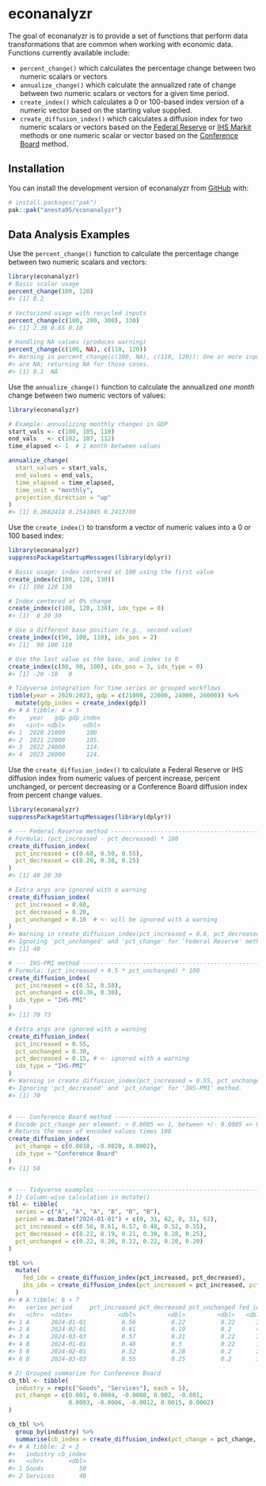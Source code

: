 
<!-- README.md is generated from README.Rmd. Please edit that file -->

# econanalyzr

<!-- badges: start -->

<!-- badges: end -->

The goal of econanalyzr is to provide a set of functions that perform
data transformations that are common when working with economic data.
Functions currently available include:

- `percent_change()` which calculates the percentage change between two
  numeric scalars or vectors
- `annualize_change()` which calculate the annualized rate of change
  between two numeric scalars or vectors for a given time period.
- `create_index()` which calculates a 0 or 100-based index version of a
  numeric vector based on the starting value supplied.
- `create_diffusion_index()` which calculates a diffusion index for two
  numeric scalars or vectors based on the [Federal
  Reserve](https://www.richmondfed.org/-/media/richmondfedorg/publications/research/economic_quarterly/2004/fall/pdf/harrisowenssarte.pdf)
  or [IHS
  Markit](https://cdn.ihsmarkit.com/www/pdf/1218/IHS-Markit-PMI-Introduction.pdf)
  methods or one numeric scalar or vector based on the [Conference
  Board](https://www.conference-board.org/data/bci/index.cfm?id=2180)
  method.

## Installation

You can install the development version of econanalyzr from
[GitHub](https://github.com/) with:

``` r
# install.packages("pak")
pak::pak("anesta95/econanalyzr")
```

## Data Analysis Examples

Use the `percent_change()` function to calculate the percentage change
between two numeric scalars and vectors:

``` r
library(econanalyzr)
# Basic scalar usage
percent_change(100, 120)
#> [1] 0.2

# Vectorized usage with recycled inputs
percent_change(c(100, 200, 300), 330)
#> [1] 2.30 0.65 0.10

# Handling NA values (produces warning)
percent_change(c(100, NA), c(110, 120))
#> Warning in percent_change(c(100, NA), c(110, 120)): One or more input values
#> are NA; returning NA for those cases.
#> [1] 0.1  NA
```

Use the `annualize_change()` function to calculate the annualized *one
month* change between two numeric vectors of values:

``` r
library(econanalyzr)

# Example: annualizing monthly changes in GDP
start_vals <- c(100, 105, 110)
end_vals   <- c(102, 107, 112)
time_elapsed <- 1  # 1 month between values

annualize_change(
  start_values = start_vals,
  end_values = end_vals,
  time_elapsed = time_elapsed,
  time_unit = "monthly",
  projection_direction = "up"
)
#> [1] 0.2682418 0.2541045 0.2413780
```

Use the `create_index()` to transform a vector of numeric values into a
0 or 100 based index:

``` r
library(econanalyzr)
suppressPackageStartupMessages(library(dplyr))

# Basic usage: index centered at 100 using the first value
create_index(c(100, 120, 130))
#> [1] 100 120 130

# Index centered at 0% change
create_index(c(100, 120, 130), idx_type = 0)
#> [1]  0 20 30

# Use a different base position (e.g., second value)
create_index(c(90, 100, 110), idx_pos = 2)
#> [1]  90 100 110

# Use the last value as the base, and index to 0
create_index(c(80, 90, 100), idx_pos = 3, idx_type = 0)
#> [1] -20 -10   0

# Tidyverse integration for time series or grouped workflows
tibble(year = 2020:2023, gdp = c(21000, 22000, 24000, 26000)) %>%
  mutate(gdp_index = create_index(gdp))
#> # A tibble: 4 × 3
#>    year   gdp gdp_index
#>   <int> <dbl>     <dbl>
#> 1  2020 21000      100 
#> 2  2021 22000      105.
#> 3  2022 24000      114.
#> 4  2023 26000      124.
```

Use the `create_diffusion_index()` to calculate a Federal Reserve or IHS
diffusion index from numeric values of percent increase, percent
unchanged, or percent decreasing or a Conference Board diffusion index
from percent change values.

``` r
library(econanalyzr)
suppressPackageStartupMessages(library(dplyr))

# --- Federal Reserve method -----------------------------------------------
# Formula: (pct_increased - pct_decreased) * 100
create_diffusion_index(
  pct_increased = c(0.60, 0.50, 0.55),
  pct_decreased = c(0.20, 0.30, 0.25)
)
#> [1] 40 20 30

# Extra args are ignored with a warning
create_diffusion_index(
  pct_increased = 0.60,
  pct_decreased = 0.20,
  pct_unchanged = 0.10  # <- will be ignored with a warning
)
#> Warning in create_diffusion_index(pct_increased = 0.6, pct_decreased = 0.2, :
#> Ignoring 'pct_unchanged' and 'pct_change' for 'Federal Reserve' method.
#> [1] 40

# --- IHS-PMI method --------------------------------------------------------
# Formula: (pct_increased + 0.5 * pct_unchanged) * 100
create_diffusion_index(
  pct_increased = c(0.52, 0.58),
  pct_unchanged = c(0.36, 0.30),
  idx_type = "IHS-PMI"
)
#> [1] 70 73

# Extra args are ignored with a warning
create_diffusion_index(
  pct_increased = 0.55,
  pct_unchanged = 0.30,
  pct_decreased = 0.15, # <- ignored with a warning
  idx_type = "IHS-PMI"
)
#> Warning in create_diffusion_index(pct_increased = 0.55, pct_unchanged = 0.3, :
#> Ignoring 'pct_decreased' and 'pct_change' for 'IHS-PMI' method.
#> [1] 70


# --- Conference Board method -----------------------------------------------
# Encode pct_change per element: > 0.0005 => 1, between +/- 0.0005 => 0.5, < -0.0005 => 0
# Returns the mean of encoded values times 100
create_diffusion_index(
  pct_change = c(0.0010, -0.0020, 0.0002),
  idx_type = "Conference Board"
)
#> [1] 50


# --- Tidyverse examples -----------------------------------------------------
# 1) Column-wise calculation in mutate()
tbl <- tibble(
  series = c("A", "A", "A", "B", "B", "B"),
  period = as.Date("2024-01-01") + c(0, 31, 62, 0, 31, 62),
  pct_increased = c(0.56, 0.61, 0.57, 0.48, 0.52, 0.55),
  pct_decreased = c(0.22, 0.19, 0.21, 0.30, 0.28, 0.25),
  pct_unchanged = c(0.22, 0.20, 0.22, 0.22, 0.20, 0.20)
)

tbl %>%
  mutate(
    fed_idx = create_diffusion_index(pct_increased, pct_decreased),
    ihs_idx = create_diffusion_index(pct_increased = pct_increased, pct_unchanged = pct_unchanged, idx_type = "IHS-PMI")
  )
#> # A tibble: 6 × 7
#>   series period     pct_increased pct_decreased pct_unchanged fed_idx ihs_idx
#>   <chr>  <date>             <dbl>         <dbl>         <dbl>   <dbl>   <dbl>
#> 1 A      2024-01-01          0.56          0.22          0.22      34      67
#> 2 A      2024-02-01          0.61          0.19          0.2       42      71
#> 3 A      2024-03-03          0.57          0.21          0.22      36      68
#> 4 B      2024-01-01          0.48          0.3           0.22      18      59
#> 5 B      2024-02-01          0.52          0.28          0.2       24      62
#> 6 B      2024-03-03          0.55          0.25          0.2       30      65

# 2) Grouped summarize for Conference Board
cb_tbl <- tibble(
  industry = rep(c("Goods", "Services"), each = 5),
  pct_change = c(0.001, 0.0004, -0.0008, 0.002, -0.001,
                 0.0003, -0.0006, -0.0012, 0.0015, 0.0002)
)

cb_tbl %>%
  group_by(industry) %>%
  summarise(cb_index = create_diffusion_index(pct_change = pct_change, idx_type = "Conference Board"), .groups = "drop")
#> # A tibble: 2 × 2
#>   industry cb_index
#>   <chr>       <dbl>
#> 1 Goods          50
#> 2 Services       40
```
